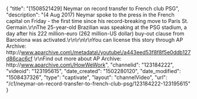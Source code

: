{
    "title": "[1508521429] Neymar on record transfer to French club PSG",
    "description": "(4 Aug 2017) Neymar spoke to the press in the French capital on Friday - the first time since his record-breaking move to Paris St. Germain.\r\nThe 25-year-old Brazilian was speaking at the PSG stadium, a day after his 222 million-euro (262 million-US dollar) buy-out clause from Barcelona was activated.\r\n\r\n\r\nYou can license this story through AP Archive: http:\/\/www.aparchive.com\/metadata\/youtube\/a443eed53f8f8f5e0ddb127d86cac6cf \r\nFind out more about AP Archive: http:\/\/www.aparchive.com\/HowWeWork",
    "channelid": "123184222",
    "videoid": "123195615",
    "date_created": "1502280120",
    "date_modified": "1508437326",
    "type": "captivate",
    "layout": "channelVideo",
    "url": "\/c1\/neymar-on-record-transfer-to-french-club-psg\/123184222-123195615"
}